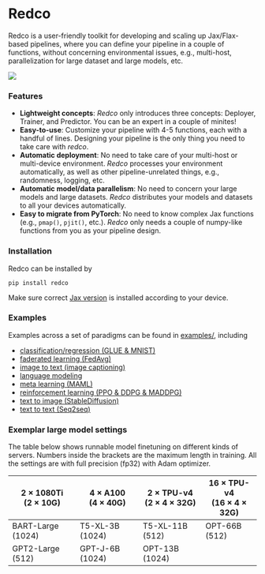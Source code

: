 # Redco

Redco is a user-friendly toolkit for developing and scaling up Jax/Flax-based pipelines, 
where you can define your pipeline in a couple of functions, without concerning environmental issues, 
e.g., multi-host, parallelization for large dataset and large models, etc. 

![](https://bowentan.bitcron.com/redco_framework.jpg)

### Features

* **Lightweight concepts**: *Redco* only introduces three concepts: Deployer, Trainer, and Predictor. You can be an expert in a couple of minites!
* **Easy-to-use**: Customize your pipeline with 4-5 functions, each with a handful of lines. Designing your pipeline is the only thing you need to take care with *redco*.
* **Automatic deployment**: No need to take care of your multi-host or multi-device environment. *Redco* processes your environment automatically, as well as other pipeline-unrelated things, e.g., randomness, logging, etc.
* **Automatic model/data parallelism**: No need to concern your large models and large datasets. *Redco* distributes your models and datasets to all your devices automatically. 
* **Easy to migrate from PyTorch**: No need to know complex Jax functions (e.g., ```pmap()```, ```pjit()```, etc.). *Redco* only needs a couple of numpy-like functions from you as your pipeline design. 

### Installation

Redco can be installed by
```
pip install redco
```
Make sure correct [Jax version](https://github.com/google/jax#installation) is installed according to your device. 



### Examples

Examples across a set of paradigms can be found in [examples/](examples/), including

* [classification/regression (GLUE & MNIST)](examples%2Fclassification_regression)
* [faderated learning (FedAvg)](examples%2Ffaderated_learning)
* [image to text (image captioning)](examples%2Fimage_to_text)
* [language modeling](examples%2Flanguage_modeling)
* [meta learning (MAML)](examples%2Fmeta_learning)
* [reinforcement learning (PPO & DDPG & MADDPG)](examples%2Freinforcement_learning)
* [text to image (StableDiffusion)](examples%2Ftext_to_image)
* [text to text (Seq2seq)](examples%2Ftext_to_text)

### Exemplar large model settings

The table below shows runnable model finetuning on different kinds of servers. Numbers inside the brackets are the maximum length in training. All the settings are with full precision (fp32) with Adam optimizer.

| 2 $\times$ 1080Ti <br/>(2 $\times$ 10G) | 4 $\times$ A100 <br/>(4 $\times$ 40G) | 2 $\times$ TPU-v4 <br/>(2 $\times$ 4 $\times$ 32G) | 16 $\times$ TPU-v4 <br/>(16 $\times$ 4 $\times$ 32G) |
|-----------------------------------------|---------------------------------------|----------------------------------------------------|------------------------------------------------------|
| BART-Large (1024)                       | T5-XL-3B (1024)                       | T5-XL-11B (512)                                    | OPT-66B (512)                                        |
| GPT2-Large (512)                        | GPT-J-6B (1024)                       | OPT-13B (1024)                                     |                                                      |